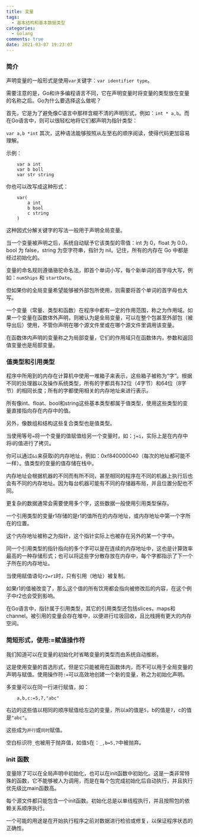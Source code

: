 ```yaml
---
title: 变量
tags:
  - 基本结构和基本数据类型
categories:
  - Golang
comments: true
date: 2021-03-07 19:23:07
---
```



### 简介

声明变量的一般形式是使用`var`关键字：`var identifier type`。

需要注意的是，Go和许多编程语言不同，它在声明变量时将变量的类型放在变量的名称之后。Go为什么要选择这么做呢？

首先，它是为了避免像C语言中那样含糊不清的声明形式，例如：`int * a,b`。而在Go语言中，则可以很轻松地将它们都声明为指针类型：

`
    var a,b *int
`
其次，这种语法能够按照从左至右的顺序阅读，使得代码更加容易理解。

示例：

```
    var a int
    var b boll
    var str string
```

你也可以改写成这种形式：

```
    var(
        a int
        b bool
        c string
    )
```

这种因式分解关键字的写法一般用于声明全局变量。

当一个变量被声明之后，系统自动赋予它该类型的零值：int 为 0，float 为 0.0，bool 为 false，string 为空字符串，指针为 nil。记住，所有的内存在 Go 中都是经过初始化的。

变量的命名规则遵循骆驼命名法，即首个单词小写，每个新单词的首字母大写，例如：`numShips` 和 `startDate`。

但如果你的全局变量希望能够被外部包所使用，则需要将首个单词的首字母也大写。

一个变量（常量、类型和函数）在程序中都有一定的作用范围，称之为作用域。如果一个变量在函数体外声明，则被认为是全局变量，可以在整个包甚至外部包（被导出后）使用，不管你声明在哪个源文件里或在哪个源文件里调用该变量。

在函数体内声明的变量称之为局部变量，它们的作用域只在函数体内，参数和返回值变量也是局部变量。

### 值类型和引用类型

程序中所用到的内存在计算机中使用一堆箱子来表示，这些箱子被称为“字”。根据不同的处理器以及操作系统类型，所有的字都具有32位（4字节）和64位（8字节）的相同长度；所有的字都使用相关的内存地址来进行表示。

所有像int、float、bool和string这些基本类型都属于值类型，使用这些类型的变量直接指向存在内存中的值。

另外，像数组和结构这些复合类型也是值类型。

当使用等号`=`将一个变量的值赋值给另一个变量时，如：`j=i`，实际上是在内存中将i的值进行了拷贝。

你可以通过`&i`来获取i的内存地址，例如：0xf840000040（每次的地址都可能不一样）。值类型的变量的值存储在栈中。

内存地址会根据机器的不同而有所不同，甚至相同的程序在不同的机器上执行后也会有不同的内存地址。因为每台机器可能有不同的存储器布局，并且位置分配也不同。

更复杂的数据通常会需要使用多个字，这些数据一般使用引用类型保存。

一个引用类型的变量r1存储的是r1的值所在的内存地址，或内存地址中第一个字所在的位置。

这个内存地址被称之为指针，这个指针实际上也被存在另外的某一个字中。

同一个引用类型的指针指向的多个字可以是在连续的内存地址中，这也是计算效率最高的一种存储形式；也可以将这些字分散存放在内存中，每个字都指示了下一个子所在的内存地址。

当使用赋值语句`r2=r1`时，只有引用（地址）被复制。

如果r1的值被改变了，那么这个值的所有饮用都会指向被修改后的内容，在这个例子中r2也会受到影响。

在Go语言中，指针属于引用类型，其它的引用类型还包括slices，maps和channel。被引用的变量会存在堆中，以便进行垃圾回收，且比栈拥有更大的内存空间。

### 简短形式，使用:=赋值操作符

我们知道可以在变量的初始化时省略变量的类型而由系统自动推断。

这是使用变量的首选形式，但是它只能被用在函数体内，而不可以用于全局变量的声明与赋值。使用操作符`:=`可以高效地创建一个新的变量，称之为初始化声明。

多变量可以在同一行进行赋值，如：

```
    a,b,c:=5,7,"abc"
```

右边的这些值以相同的顺序赋值给左边的变量，所以a的值是`5`，b的值是`7`，c的值是`"abc"`。

这些成为`并行`或`同时`赋值。

空白标识符`_`也被用于抛弃值，如值`5`在：`_,b=5,7`中被抛弃。

### init 函数

变量除了可以在全局声明中初始化，也可以在init函数中初始化。这是一类非常特殊的函数，它不能够被人为调用，而是在每个包完成初始化后自动执行，并且执行优先级比main函数高。

每个源文件都只能包含一个init函数。初始化总是以单线程执行，并且按照包的依赖关系顺序执行。

一个可能的用途是在开始执行程序之前对数据进行检验或修复，以保证程序状态的正确性。




